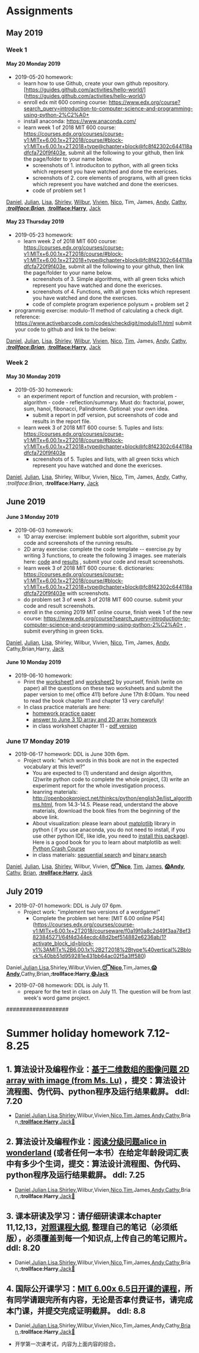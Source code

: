 # Assignments
## May 2019
### Week 1
#### May 20 Monday 2019

* 2019-05-20 homework:
  * learn how to use Github, create your own github repository.[https://guides.github.com/activities/hello-world/] (https://guides.github.com/activities/hello-world/)  
  * enroll edx mit 600 coming course: https://www.edx.org/course?search_query=introduction-to-computer-science-and-programming-using-python-2%C2%A0+ 
  * install anaconda: https://www.anaconda.com/ 
  * learn week 1 of 2018 MIT 600 course: https://courses.edx.org/courses/course-v1:MITx+6.00.1x+2T2018/course/#block-v1:MITx+6.00.1x+2T2018+type@chapter+block@fc8f42302c644118adfcfa720f9f403e, submit all the following to your github, then link the page/folder to your name below.
    * screenshots of 1. introduciton to python, with all green ticks which represent you have watched and done the exericses.
    * screenshots of 2. core elements of programs,  with all green ticks which represent you have watched and done the exericses.
    * code of problem set 1  

[Daniel](https://github.com/Yuudachi530/Watchpoint-0522), [Julian](https://github.com/GodspeedyJulian/week1-homework), [Lisa](https://github.com/ZeroxAlone/Homework190520), [Shirley](https://github.com/ShirleyAiko/S2), [Wilbur](https://github.com/WilburXuan/Computer-Science-Homework.git), [Vivien](https://github.com/WeixiaoG/Assignment), [Nico](https://github.com/jby0107/Homework/tree/hw-5.22), Tim, James, [Andy](https://github.com/Loskiz/AS_CS_Homework/tree/master/2019-5-20), [Cathy](https://github.com/CathyYang1118/5.22), [__*:trollface:Brian*__](https://github.com/BrianShan974/Hello-World/tree/assignment1), [**:trollface:Harry**](https://github.com/haoyuF996/AL-cs-homework-May-20-Monday-2019), [Jack](https://github.com/jyd1222/hello-world/tree/master)

#### May 23 Thursday 2019
* 2019-05-23 homework:
  * learn week 2 of 2018 MIT 600 course: https://courses.edx.org/courses/course-v1:MITx+6.00.1x+2T2018/course/#block-v1:MITx+6.00.1x+2T2018+type@chapter+block@fc8f42302c644118adfcfa720f9f403e, submit all the following to your github, then link the page/folder to your name below.
    * screenshots of 3. Simple algorithms, with all green ticks which represent you have watched and done the exericses.
    * screenshots of 4. Functions,  with all green ticks which represent you have watched and done the exericses.
    * code of complete program experience polysum + problem set 2  
 * programmig exercise: modulo-11 method of calculating a check digit. reference:  https://www.activebarcode.com/codes/checkdigit/modulo11.html  submit your code to github and link to the below:

[Daniel](https://github.com/Yuudachi530/Watchpoint-0601), [Julian](https://github.com/GodspeedyJulian/week2/tree/master), [Lisa](https://github.com/ZeroxAlone/homework190523), [Shirley](https://github.com/ShirleyAiko/S2), [Wilbur](https://github.com/WilburXuan/Computer-Science-Homework.git), [Vivien](https://github.com/WeixiaoG/Assignment), [Nico](https://github.com/jby0107/Homework/tree/hw-5.28), [Tim](https://github.com/YulinXing/friendly-octo-robot), James, [Andy](https://github.com/Loskiz/AS_CS_Homework/tree/master/May%2023%20Thursday%202019), [Cathy](https://github.com/CathyYang1118/5.22/tree/5.27-homework), [__*:trollface:Brian*__](https://github.com/BrianShan974/Hello-World/tree/assignment2), [**:trollface:Harry**](https://github.com/haoyuF996/AL-cs-homework-May-23-Monday-2019), [Jack](https://github.com/jyd1222/hello-world/tree/master)

### Week 2
#### May 30 Monday 2019

* 2019-05-30 homework:
  * an experiment report of function and recursion, with problem - algorithm - code - reflection/summary. Must do: fractorial, power, sum, hanoi, fibonacci, Palindrome.   Optional: your own idea.
    *  submit a report in pdf version, put screenshots of code and results in the report file. 
  * learn week 3 of 2018 MIT 600 course: 5. Tuples and lists:  https://courses.edx.org/courses/course-v1:MITx+6.00.1x+2T2018/course/#block-v1:MITx+6.00.1x+2T2018+type@chapter+block@fc8f42302c644118adfcfa720f9f403e 
    * screenshots of 5. Tuples and lists, with all green ticks which represent you have watched and done the exericses.

[Daniel](https://github.com/Yuudachi530/Watchpoint-0601), [Julian](https://github.com/GodspeedyJulian/Week-3-1), [Lisa](https://github.com/ZeroxAlone/homework190530), Shirley, Wilbur, Vivien, [Nico](https://github.com/jby0107/Homework/tree/hw-5.30), Tim, James, [Andy](https://github.com/Loskiz/AS_CS_Homework/tree/master/May%2030%20Monday%202019), Cathy, *:trollface:Brian*, **:trollface:Harry**,  [Jack](https://github.com/jyd1222/hello-world/tree/master)

## June 2019
#### June 3 Monday 2019
* 2019-06-03 homework:
  * 1D array exercise: implement bubble sort algorithm, submit your code and screenshots of the running results. 
  * 2D array exercise: complete the code template -- exercise.py by writing 3 functions, to create the following 3 images. see materials here: [code](./arrays/exercise.py)  and [results](./arrays/resultImg.jpg) , submit your code and result screenshots.
  * learn week 3 of 2018 MIT 600 course: 6. dictionaries:  https://courses.edx.org/courses/course-v1:MITx+6.00.1x+2T2018/course/#block-v1:MITx+6.00.1x+2T2018+type@chapter+block@fc8f42302c644118adfcfa720f9f403e  with screenshots.
  * do problem set 3 of week 3 of 2018 MIT 600 course. submit your code and result screenshots.
  * enroll in the coming 2019 MIT online course, finish week 1 of the new course: https://www.edx.org/course?search_query=introduction-to-computer-science-and-programming-using-python-2%C2%A0+ , submit everything in green ticks. 

[Daniel](https://github.com/Yuudachi530/MIT-exercise-week3), [Julian](https://github.com/GodspeedyJulian/4/blob/master/README.md), [Lisa](https://github.com/ZeroxAlone/190603), Shirley, Wilbur, Vivien, [Nico](https://github.com/jby0107/Homework/tree/hw-6.3), Tim, James, [Andy](https://github.com/Loskiz/AS_CS_Homework/tree/master/June%203%20Monday%202019), Cathy,Brian,Harry, [Jack](https://github.com/jyd1222/hello-world/tree/master)


#### June 10 Monday 2019
* 2019-06-10 homework:
  * Print the [worksheet1](./materials/chapter11+13-wksheet1.pdf) and [worksheet2](./materials/chapter11+13-wksheet2.pdf) by yourself, finish (write on paper) all the questions on these two worksheets and submit the paper version to me( office 411) before June 17th 8:00am. You need to read the book chapter 11 and chapter 13 very carefully! 
  * In class practice materials are here:
    * [homework practice paper](./materials/MITcourseWeek1-2quizpaper+MS.pdf)
    * [answer to June 3 1D array and 2D array homework](./materials/exercise-ans.py)
    * in class worksheet chapter 11  - [pdf version](./materials/PracticeWorksheet1-paper.pdf)

    
### June 17 Monday 2019
* 2019-06-17 homework: DDL is June 30th 6pm. 
    * Project work: “which words in this book are not in the expected vocabulary at this level?”
      * You are expected to (1) understand and design algorithm, (2)write python code to complete the whole project, (3) write an experiment report for the whole investigation process. 
      * leanring materials: http://openbookproject.net/thinkcs/python/english3e/list_algorithms.html, from 14.3-14.5. Please read, understand the above materials, download the book files from the beginning of the above link. 
      * About visualization: please learn about [matplotlib](https://matplotlib.org/) library in python ( if you use anaconda, you do not need to install, if you use other python IDE, like idle, you need to [install this package](https://solarianprogrammer.com/2017/02/25/install-numpy-scipy-matplotlib-python-3-windows/)).    Here is a good book for you to learn about matplotlib as well: [Python Crash Course](http://file.allitebooks.com/20160102/Python%20Crash%20Course.pdf)
      * in class materials: [sequential search](http://interactivepython.org/runestone/static/pythonds/SortSearch/TheSequentialSearch.html) and [binary search](http://interactivepython.org/runestone/static/pythonds/SortSearch/TheBinarySearch.html) 

[Daniel](https://github.com/Yuudachi530/Assignment), [Julian](https://github.com/GodspeedyJulian/6.29/blob/master/world%20count.py), [Lisa](https://github.com/ZeroxAlone/190617), [Shirley](https://github.com/ShirleyAiko/S2), Wilbur, Vivien, [**:sleeping:Nico**](https://github.com/jby0107/Homework/tree/hw-6.17), [Tim](https://github.com/YulinXing/friendly-octo-robot/blob/master/search.py), [James](https://github.com/JamessssLiu/project-and-work-of-ICC-AL-CS-course-James-Liu/tree/master/Linear%20search), [**:scream:Andy**](https://github.com/Loskiz/AS_CS_Homework/tree/master/June%2017%20Monday%202019/Pyroject_AndyZhang_WordCount), [Cathy](https://github.com/CathyYang1118/book-test), [Brian](https://github.com/BrianShan974/Hello-World/tree/binary-search), [**:trollface:Harry**](https://github.com/haoyuF996/AL-cs-homework-June-17-Monday-2019), [Jack](https://github.com/jyd1222/hello-world/blob/master/binary%20and%20linear%20search%20code%206/29/2019/JackJin)

## July 2019
* 2019-07-01 homework: DDL is July 07 6pm. 
  * Project work: "implement two versions of a wordgame!" 
     * Complete the problem set here: [MIT 6.00 online PS4] (https://courses.edx.org/courses/course-v1:MITx+6.00.1x+2T2018/courseware/f0a19f0a8c2d49f3aa78ef3823845271/64f4d344ecdc48d2bef514882e6236ab/1?activate_block_id=block-v1%3AMITx%2B6.00.1x%2B2T2018%2Btype%40vertical%2Bblock%40bb51d959281e431bb64ac02f5a3ff580)

Daniel,[Julian](https://github.com/GodspeedyJulian/7.7),[Lisa](https://github.com/ZeroxAlone/190701new/tree/master),Shirley,Wilbur,Vivien,[**:sleeping:Nico**](https://github.com/jby0107/Homework/tree/hw-7.1),Tim,James,[**:scream:Andy**](https://github.com/Loskiz/AS_CS_Homework/tree/master/July%201%20Monday%202019/ProblemSet4),Cathy,Brian,**:trollface:Harry**,[**:smile:Jack**](https://github.com/jyd1222/Jack-s-homework/blob/master/Word%20game%20playing)

* 2019-07-08 homework: DDL is July 11. 
  * prepare for the test in class on July 11. The question will be from last week's word game project. 

###################
# Summer holiday homework 7.12-8.25 
## 1. 算法设计及编程作业：[基于二维数组的图像问题 2D array with image (from Ms. Lu)](./materials/20190709-Array-2D.pdf) ，提交：算法设计流程图、伪代码、python程序及运行结果截屏。 ddl: 7.20
   * [Daniel](https://github.com/Yuudachi530/summer-q1),[Julian](https://github.com/GodspeedyJulian/7.22),[Lisa](https://github.com/ZeroxAlone/SVHW),[Shirley](https://github.com/ShirleyAiko/S2/tree/SummerHoli),Wilbur,Vivien,[Nico](https://github.com/jby0107/Homework/tree/summer-holiday-hw/Task1),[Tim](https://github.com/YulinXing/friendly-octo-robot/blob/master/2d_array.py),[James](https://github.com/JamessssLiu/project-and-work-of-ICC-AL-CS-course-James-Liu/tree/master/Summer%20Holiday%20S1/Summer%20Holiday%20HW-2D%20array),[Andy](https://github.com/Loskiz/AS_CS_Homework/tree/master/1_IMAGE),[Cathy](https://github.com/CathyYang1118/summer-holiday-homework),Brian,[**:trollface:Harry**](https://github.com/haoyuF996/AL-cs-homework-July-09-2019-2Darray),[Jack:imp:](https://github.com/jyd1222/Jack-s-homework/tree/Summer-holiday-homework-7.12-8.25)

## 2. 算法设计及编程作业：[阅读分级问题alice in wonderland](http://openbookproject.net/thinkcs/python/english3e/list_algorithms.html) (或者任何一本书）在给定年龄段词汇表中有多少个生词，提交：算法设计流程图、伪代码、python程序及运行结果截屏。 ddl: 7.25
   * [Daniel](https://github.com/Yuudachi530/summer-q2),[Julian](https://github.com/GodspeedyJulian/7.25),[Lisa](https://github.com/ZeroxAlone/SVHW2),[Shirley](https://github.com/ShirleyAiko/S2/tree/SummerHoli),Wilbur,Vivien,[Nico](https://github.com/jby0107/Homework/tree/summer-holiday-hw/Task2),[Tim](https://github.com/YulinXing/friendly-octo-robot/blob/master/search.py),James,[Andy](https://github.com/Loskiz/AS_CS_Homework/tree/master/7.25/Pyroject_AndyZhang_WordCount),[Cathy](https://github.com/CathyYang1118/summer-holiday-homework),Brian,**:trollface:Harry**,[Jack:imp:](https://github.com/jyd1222/Jack-s-homework/tree/Summer-holiday-homework-7.12-8.25)
## 3. 课本研读及学习：请仔细研读课本chapter 11,12,13，[对照课程大纲](../syllabus%2Bfiles/502960-2021-syllabus.pdf), 整理自己的笔记（必须纸版），必须覆盖到每一个知识点,上传自己的笔记照片。 ddl: 8.20
   * Daniel,[Julian](https://github.com/GodspeedyJulian/8.20),[Lisa](https://github.com/ZeroxAlone/SVHW4),[Shirley](https://github.com/ShirleyAiko/S2/tree/SummerHoli),Wilbur,Vivien,[Nico](https://github.com/jby0107/Homework/tree/summer-holiday-hw/Task3),Tim,James,[Andy](https://github.com/Loskiz/AS_CS_Homework/tree/master/Summer%203),[Cathy](https://github.com/CathyYang1118/summer-holiday-homework),Brian,**:trollface:Harry**,[Jack:imp:](https://github.com/jyd1222/Jack-s-homework/tree/Summer-holiday-homework-7.12-8.25)
## 4. 国际公开课学习：[MIT 6.00x 6.5日开课的课程](https://www.edx.org/course/introduction-to-computer-science-and-programming-using-python-2)，所有同学请跟完所有内容，无论是否拿付费证书，请完成本门课，并提交完成证明截屏。 ddl: 8.8
   * Daniel,[Julian](https://github.com/GodspeedyJulian/8.6),[Lisa](https://github.com/ZeroxAlone/SVHW3),Shirley,Wilbur,Vivien,Nico,Tim,James,Andy,Cathy,[Brian](https://github.com/BrianShan974/Hello-World/tree/summer-assignment),**:trollface:Harry**,[Jack:imp:](https://github.com/jyd1222/Jack-s-homework/tree/Summer-holiday-homework-7.12-8.25)


  * 开学第一次课考试，内容为上面内容的综合。
  
